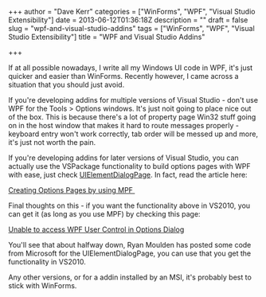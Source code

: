 +++
author = "Dave Kerr"
categories = ["WinForms", "WPF", "Visual Studio Extensibility"]
date = 2013-06-12T01:36:18Z
description = ""
draft = false
slug = "wpf-and-visual-studio-addins"
tags = ["WinForms", "WPF", "Visual Studio Extensibility"]
title = "WPF and Visual Studio Addins"

+++


If at all possible nowadays, I write all my Windows UI code in WPF, it's just quicker and easier than WinForms. Recently however, I came across a situation that you should just avoid.

If you're developing addins for multiple versions of Visual Studio - don't use WPF for the Tools &gt; Options windows. It's just noit going to place nice out of the box. This is because there's a lot of property page Win32 stuff going on in the host window that makes it hard to route messages properly - keyboard entry won't work correctly, tab order will be messed up and more, it's just not worth the pain.

If you're developing addins for later versions of Visual Studio, you can actually use the VSPackage functionality to build options pages with WPF with ease, just check <a href="http://msdn.microsoft.com/en-us/library/microsoft.visualstudio.shell.uielementdialogpage.aspx" target="_blank">UIElementDialogPage</a>. In fact, read the article here:

<a title="Creating Option Pages by using MPF" href="http://msdn.microsoft.com/en-us/library/bb165039.aspx" target="_blank">Creating Options Pages by using MPF </a>

Final thoughts on this - if you want the functionality above in VS2010, you can get it (as long as you use MPF) by checking this page:

<a href="http://social.msdn.microsoft.com/Forums/en-US/vsx/thread/6af9718e-8778-4233-875d-b38c03e9f4ba" target="_blank">Unable to access WPF User Control in Options Dialog</a>

You'll see that about halfway down, Ryan Moulden has posted some code from Microsoft for the UIElementDialogPage, you can use that you get the functionality in VS2010.

Any other versions, or for a addin installed by an MSI, it's probably best to stick with WinForms.

&nbsp;

